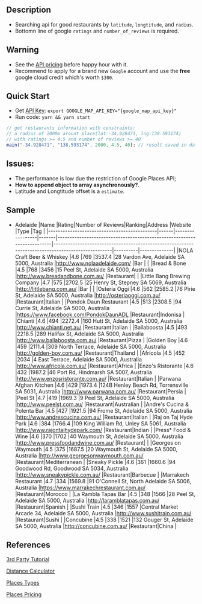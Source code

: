 ## Description
- Searching api for good restaurants by `latitude`, `longtitude`, and `radius`.
- Bottomn line of google `ratings` and `number_of_reviews` is required.

## Warning
- See the [API pricing](https://cloud.google.com/maps-platform/pricing/sheet/) before happy hour with it.
- Recommend to apply for a brand new `Google` account and use the **free** google cloud credit which's worth `$300`.

## Quick Start
- Get [API Key](https://developers.google.com/maps/documentation/javascript/get-api-key): `export GOOGLE_MAP_API_KEY="{google_map_api_key}"`
- Run code: `yarn && yarn start`
```javascript
// get restaurants information with constraints:
// a radius of 2000m arount place(lat:-34.928471, lng:138.593174)
// with ratings >= 4.5 and number of reviews >= 40
main("-34.928471", "138.593174", 2000, 4.5, 40); // result saved in data/places.csv
```

## Issues:
- The performance is low due the restriction of Google Places API;
- **How to append object to array asynchronously?**.
- Latitude and Longtitude offset is a `estimate`.


## Sample
- Adelaide
|Name                                         |Rating|Number of Reviews|Ranking|Address                                                                 |Website                                                                                           |Type      |Tag           |
|---------------------------------------------|------|-----------------|-------|------------------------------------------------------------------------|--------------------------------------------------------------------------------------------------|----------|--------------|
|NOLA Craft Beer & Whiskey                    |4.6   |769              |3537.4 |28 Vardon Ave, Adelaide SA 5000, Australia                              |http://www.nolaadelaide.com/                                                                      |Bar       |              |
|Bread & Bone                                 |4.5   |768              |3456   |15 Peel St, Adelaide SA 5000, Australia                                 |http://www.breadandbone.com.au/                                                                   |Restaurant|              |
|Little Bang Brewing Company                  |4.7   |575              |2702.5 |25 Henry St, Stepney SA 5069, Australia                                 |http://littlebang.com.au/                                                                         |Bar       |              |
|Osteria Oggi                                 |4.6   |562              |2585.2 |76 Pirie St, Adelaide SA 5000, Australia                                |http://osteriaoggi.com.au/                                                                        |Restaurant|Italian       |
|Pondok Daun Restaurant                       |4.5   |513              |2308.5 |94 Currie St, Adelaide SA 5000, Australia                               |https://www.facebook.com/PondokDaunADL                                                            |Restaurant|Indonisa      |
|Chianti                                      |4.6   |494              |2272.4 |160 Hutt St, Adelaide SA 5000, Australia                                |http://www.chianti.net.au/                                                                        |Restaurant|Italian       |
|Ballaboosta                                  |4.5   |493              |2218.5 |289 Halifax St, Adelaide SA 5000, Australia                             |http://www.ballaboosta.com.au/                                                                    |Restaurant|Pizza         |
|Golden Boy                                   |4.6   |459              |2111.4 |309 North Terrace, Adelaide SA 5000, Australia                          |http://golden-boy.com.au/                                                                         |Restaurant|Thailand      |
|Africola                                     |4.5   |452              |2034   |4 East Terrace, Adelaide SA 5000, Australia                             |http://www.africola.com.au/                                                                       |Restaurant|Africa        |
|Enzo's Ristorante                            |4.6   |432              |1987.2 |46 Port Rd, Hindmarsh SA 5007, Australia                                |http://www.enzosristorante.com.au/                                                                |Restaurant|Italian       |
|Parwana Afghan Kitchen                       |4.6   |429              |1973.4 |124B Henley Beach Rd, Torrensville SA 5031, Australia                   |http://www.parwana.com.au/                                                                        |Restaurant|Persia        |
|Peel St                                      |4.7   |419              |1969.3 |9 Peel St, Adelaide SA 5000, Australia                                  |http://www.peelst.com.au/                                                                         |Restaurant|Australian    |
|Andre's Cucina & Polenta Bar                 |4.5   |427              |1921.5 |94 Frome St, Adelaide SA 5000, Australia                                |http://www.andrescucina.com.au/                                                                   |Restaurant|Italian       |
|Raj on Taj Hyde Park                         |4.6   |384              |1766.4 |109 King William Rd, Unley SA 5061, Australia                           |http://www.rajontajhydepark.com/                                                                  |Restaurant|Indian        |
|Press* Food & Wine                           |4.6   |370              |1702   |40 Waymouth St, Adelaide SA 5000, Australia                             |http://www.pressfoodandwine.com.au/                                                               |Restaurant|              |
|Georges on Waymouth                          |4.5   |375              |1687.5 |20 Waymouth St, Adelaide SA 5000, Australia                             |http://www.georgesonwaymouth.com.au/                                                              |Restaurant|Mediterranean |
|Sneaky Pickle                                |4.6   |361              |1660.6 |94 Goodwood Rd, Goodwood SA 5034, Australia                             |http://www.sneakypickle.com.au/                                                                   |Restaurant|Barbecue      |
|Marrakech Restaurant                         |4.7   |334              |1569.8 |91 O'Connell St, North Adelaide SA 5006, Australia                      |https://www.marrakechrestaurant.com.au/                                                           |Restaurant|Morocco       |
|La Rambla Tapas Bar                          |4.5   |348              |1566   |28 Peel St, Adelaide SA 5000, Australia                                 |http://laramblatapas.com.au/                                                                      |Restaurant|Spanish       |
|Sushi Train                                  |4.5   |346              |1557   |Central Market Arcade 34, Adelaide SA 5000, Australia                   |http://www.sushitrain.com.au/                                                                     |Restaurant|Sushi         |
|Concubine                                    |4.5   |338              |1521   |132 Gouger St, Adelaide SA 5000, Australia                              |http://concubine.com.au/                                                                          |Restaurant|China         |

## References
[3rd Party Tutorial](https://python.gotrained.com/google-places-api-extracting-location-data-reviews/)

[Distance Calculator](https://www.geodatasource.com/distance-calculator)

[Places Types](https://developers.google.com/places/web-service/supported_types)

[Places Pricing](https://cloud.google.com/maps-platform/pricing/sheet/)
